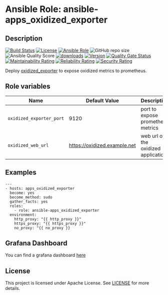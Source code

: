 # Ansible Role: ansible-apps_oxidized_exporter

## Description

[![Build Status](https://travis-ci.com/lotusnoir/ansible-apps_oxidized_exporter.svg?branch=master?style=flat)](https://travis-ci.com/lotusnoir/ansible-apps_oxidized_exporter)
[![License](https://img.shields.io/badge/license-Apache--2.0-brightgreen?style=flat)](https://opensource.org/licenses/Apache-2.0)
[![Ansible Role](https://img.shields.io/badge/galaxy-apps_oxidized_exporter-purple?style=flat)](https://galaxy.ansible.com/lotusnoir/apps_oxidized_exporter)
![GitHub repo size](https://img.shields.io/github/repo-size/lotusnoir/ansible-apps_oxidized_exporter?color=orange&style=flat)
![Ansible Quality Score](https://img.shields.io/ansible/quality/52260)
[![downloads](https://img.shields.io/ansible/role/d/52260)](https://galaxy.ansible.com/lotusnoir/apps_oxidized_exporter)
[![Version](https://img.shields.io/github/release/lotusnoir/ansible-apps_oxidized_exporter.svg)](https://github.com/lotusnoir/ansible-apps_oxidized_exporter/releases/) 
[![Quality Gate Status](https://sonarcloud.io/api/project_badges/measure?project=lotusnoir_ansible-apps_oxidized_exporter&metric=alert_status)](https://sonarcloud.io/dashboard?id=lotusnoir_ansible-apps_oxidized_exporter)
[![Maintainability Rating](https://sonarcloud.io/api/project_badges/measure?project=lotusnoir_ansible-apps_oxidized_exporter&metric=sqale_rating)](https://sonarcloud.io/dashboard?id=lotusnoir_ansible-apps_oxidized_exporter)
[![Reliability Rating](https://sonarcloud.io/api/project_badges/measure?project=lotusnoir_ansible-apps_oxidized_exporter&metric=reliability_rating)](https://sonarcloud.io/dashboard?id=lotusnoir_ansible-apps_oxidized_exporter)
[![Security Rating](https://sonarcloud.io/api/project_badges/measure?project=lotusnoir_ansible-apps_oxidized_exporter&metric=security_rating)](https://sonarcloud.io/dashboard?id=lotusnoir_ansible-apps_oxidized_exporter)


Deploy [oxidized_exporter](https://github.com/momorientes/oxidized_exporter) to expose oxidized metrics to prometheus.

## Role variables

| Name           | Default Value | Description                        |
| -------------- | ------------- | -----------------------------------|
| `oxidized_exporter_port` | 9120 | port to expose prometheus metrics |
| `oxidized_web_url` | https://oxidized.example.net | web url of the oxidized application |

## Examples

	---
	- hosts: apps_oxidized_exporter
	  become: yes
	  become_method: sudo
	  gather_facts: yes
	  roles:
	    - role: ansible-apps_oxidized_exporter
	  environment: 
	    http_proxy: "{{ http_proxy }}"
	    https_proxy: "{{ https_proxy }}"
	    no_proxy: "{{ no_proxy }}


## Grafana Dashboard

You can find a grafana dashboard [here](https://grafana.com/grafana/dashboards/13556)


## License

This project is licensed under Apache License. See [LICENSE](/LICENSE) for more details.
